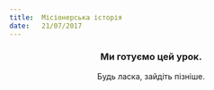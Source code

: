 ```yaml
---
title:  Місіонерська історія
date:   21/07/2017
---
```


### <center>Ми готуємо цей урок.</center>
<center>Будь ласка, зайдіть пізніше.</center>